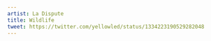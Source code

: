 ```yaml
---
artist: La Dispute
title: Wildlife
tweet: https://twitter.com/yellowled/status/1334223190529282048
---
```

